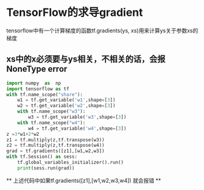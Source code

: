 # TensorFlow的求导gradient

tensorflow中有一个计算梯度的函数tf.gradients(ys, xs)用来计算ys关于参数xs的梯度

## xs中的x必须要与ys相关，不相关的话，会报NoneType error

``` python
import numpy  as  np 
import tensorflow as tf  
with tf.name_scope("share"):
    w1 = tf.get_variable('w1',shape=[3])
    w2 = tf.get_variable('w2',shape=[3])
    with tf.name_scope("w3"):
        w3 = tf.get_variable('w3',shape=[3])
    with tf.name_scope("w4"):
        w4 = tf.get_variable('w4',shape=[3])
z =3*w1+2*w2
z1 = tf.multiply(z,tf.transpose(w3))
z2 = tf.multiply(z,tf.transpose(w4))
grad = tf.gradients([z1],[w1,w2,w3])
with tf.Session() as sess:
    tf.global_variables_initializer().run()
    print(sess.run(grad))
```
** 上述代码中如果tf.gradients([z1],[w1,w2,w3,w4]) 就会报错 **




